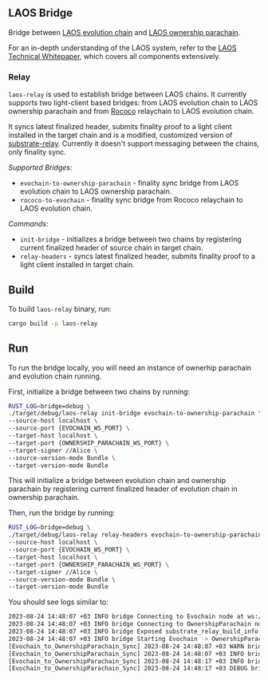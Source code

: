 ## LAOS Bridge

Bridge between [LAOS evolution chain](https://github.com/freeverseio/laos-evolution-node) and [LAOS ownership parachain](https://github.com/freeverseio/laos-ownership-node).

For an in-depth understanding of the LAOS system, refer to the [LAOS Technical Whitepaper](https://github.com/freeverseio/laos-whitepaper/blob/main/laos.pdf), which covers all components extensively.

### Relay

`laos-relay` is used to establish bridge between LAOS chains. It currently supports two light-client based bridges: from LAOS evolution chain to LAOS ownership parachain and from [Rococo](https://substrate.io/developers/rococo-network/) relaychain to LAOS evolution chain.

It syncs latest finalized header, submits finality proof to a light client installed in the target chain and is a modified, customized version of [substrate-relay](https://github.com/paritytech/parity-bridges-common/tree/master/relays/bin-substrate). Currently it doesn't support messaging between the chains, only finality sync.

*Supported Bridges*:

- `evochain-to-ownership-parachain` - finality sync bridge from LAOS evolution chain to LAOS ownership parachain.
- `rococo-to-evochain` - finality sync bridge from Rococo relaychain to LAOS evolution chain.

*Commands*:

- `init-bridge` - initializes a bridge between two chains by registering current finalized header of source chain in target chain.
- `relay-headers` - syncs latest finalized header, submits finality proof to a light client installed in target chain.

## Build

To build `laos-relay` binary, run:

```bash
cargo build -p laos-relay
```

## Run

To run the bridge locally, you will need an instance of ownerhip parachain and evolution chain running. 

First, initialize a bridge between two chains by running:

```bash
RUST_LOG=bridge=debug \
./target/debug/laos-relay init-bridge evochain-to-ownership-parachain \
--source-host localhost \
--source-port {EVOCHAIN_WS_PORT} \
--target-host localhost \
--target-port {OWNERSHIP_PARACHAIN_WS_PORT} \
--target-signer //Alice \
--source-version-mode Bundle \
--target-version-mode Bundle
```

This will initialize a bridge between evolution chain and ownership parachain by registering current finalized header of evolution chain in ownership parachain.

Then, run the bridge by running:

```bash
RUST_LOG=bridge=debug \
./target/debug/laos-relay relay-headers evochain-to-ownership-parachain \
--source-host localhost \
--source-port {EVOCHAIN_WS_PORT} \
--target-host localhost \
--target-port {OWNERSHIP_PARACHAIN_WS_PORT} \
--target-signer //Alice \
--source-version-mode Bundle \
--target-version-mode Bundle
```

You should see logs similar to:

```bash
2023-08-24 14:48:07 +03 INFO bridge Connecting to Evochain node at ws://localhost:9944
2023-08-24 14:48:07 +03 INFO bridge Connecting to OwnershipParachain node at ws://localhost:9999
2023-08-24 14:48:07 +03 INFO bridge Exposed substrate_relay_build_info metric: version=1.0.1 commit=184d0f4-dirty
2023-08-24 14:48:07 +03 INFO bridge Starting Evochain -> OwnershipParachain finality proof relay
[Evochain_to_OwnershipParachain_Sync] 2023-08-24 14:48:07 +03 WARN bridge Evochain finality proofs stream is being started / restarted
[Evochain_to_OwnershipParachain_Sync] 2023-08-24 14:48:07 +03 INFO bridge Synced 1 of 9 headers
[Evochain_to_OwnershipParachain_Sync] 2023-08-24 14:48:17 +03 INFO bridge Synced 1 of 10 headers
[Evochain_to_OwnershipParachain_Sync] 2023-08-24 14:48:17 +03 DEBUG bridge Going to submit finality proof of Evochain header #10 to OwnershipParachain
```
